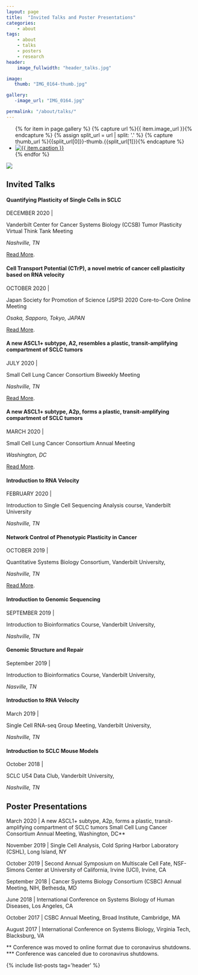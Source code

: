 ```yaml
---
layout: page
title:  "Invited Talks and Poster Presentations"
categories:
    - about
tags:
    - about
    - talks
    - posters
    - research
header:
    image_fullwidth: "header_talks.jpg"

image:
   thumb: "IMG_0164-thumb.jpg"

gallery:
   -image_url: "IMG_0164.jpg"

permalink: "/about/talks/"
---
```


<div>
	<ul class="clearing-thumbs small-block-grid-4" data-clearing>
		{% for item in page.gallery %}
		{% capture url %}{{ item.image_url }}{% endcapture %}
		{% assign split_url = url | split: '.' %}
		{% capture thumb_url %}{{split_url[0]}}-thumb.{{split_url[1]}}{% endcapture %}
		<li><a href="{{ site.urlimg }}{{ item.image_url }}"><img {% if item.caption %}data-caption="{{ item.caption }}"{% endif %} src="{{ site.urlimg }}{{ thumb_url }}" alt="{{ item.caption }}"></a></li>
		{% endfor %}
	</ul>
    <a href="{{ site.urlimg }}{{ page.gallery.image_url }}"><img src="{{ site.urlimg }}{{ page.gallery.image_url }}"></a>
</div>

## __Invited Talks__

#### Quantifying Plasticity of Single Cells in SCLC
DECEMBER 2020 | 

Vanderbilt Center for Cancer Systems Biology (CCSB) Tumor Plasticity Virtual Think Tank Meeting

*Nashville, TN*

<a href='http://smgroves.github.io/docs/Vanderbilt_CCSB_Think_Tank_Program.pdf'>Read More</a>.

#### Cell Transport Potential (CTrP), a novel metric of cancer cell plasticity based on RNA velocity 
OCTOBER 2020 | 

Japan Society for Promotion of Science (JSPS) 2020 Core-to-Core Online Meeting

*Osaka, Sapporo, Tokyo, JAPAN*

<a href='https://quantsystemsbc.com/event/core-to-core-meeting/'>Read More</a>.

#### A new ASCL1+ subtype, A2, resembles a plastic, transit-amplifying compartment of SCLC tumors
JULY 2020 | 

Small Cell Lung Cancer Consortium Biweekly Meeting

*Nashville, TN*

<a href='https://www.mskcc.org/research-programs/nci-small-cell-lung-cancer-consortium/research-meeting-presentations'>Read More</a>.

#### A new ASCL1+ subtype, A2p, forms a plastic, transit-amplifying compartment of SCLC tumors
MARCH 2020 | 

Small Cell Lung Cancer Consortium Annual Meeting 

*Washington, DC*

<a href='https://www.mskcc.org/research-programs/nci-small-cell-lung-cancer-consortium/research-meeting-presentations'>Read More</a>.

#### Introduction to RNA Velocity
FEBRUARY 2020 | 

Introduction to Single Cell Sequencing Analysis course, Vanderbilt University

*Nashville, TN*

#### Network Control of Phenotypic Plasticity in Cancer
OCTOBER 2019 | 

Quantitative Systems Biology Consortium, Vanderbilt University, 

*Nashville, TN*

<a href='https://quantsystemsbc.com/courses/qsbc-seminar-series/lesson/2019-10-25-groves/'>Read More</a>.

#### Introduction to Genomic Sequencing
SEPTEMBER 2019 | 

Introduction to Bioinformatics Course, Vanderbilt University, 

*Nashville, TN*

#### Genomic Structure and Repair
September 2019 | 

 Introduction to Bioinformatics Course, Vanderbilt University,

 *Nasville, TN*

#### Introduction to RNA Velocity
March 2019 | 

 Single Cell RNA-seq Group Meeting, Vanderbilt University, 
 
 *Nashville, TN*

#### Introduction to SCLC Mouse Models
October 2018 | 

 SCLC U54 Data Club, Vanderbilt University, 

 *Nashville, TN*

## Poster Presentations


March 2020 |
A new ASCL1+ subtype,
A2p, forms a plastic, transit-amplifying compartment of SCLC tumors
 Small Cell Lung Cancer Consortium Annual Meeting,
 Washington, DC**

November 2019 | Single Cell Analysis, Cold Spring Harbor Laboratory
(CSHL),
 Long Island, NY

October 2019 | Second Annual Symposium on Multiscale Cell Fate,
NSF-Simons Center at University of California, Irvine (UCI),
 Irvine, CA

September 2018 | Cancer Systems Biology Consortium (CSBC) Annual
Meeting,
NIH, Bethesda, MD

June 2018 | International Conference on Systems Biology of Human
Diseases,
 Los Angeles, CA

October 2017 | CSBC Annual Meeting,
Broad Institute, Cambridge, MA

August 2017 | International Conference on Systems Biology,
 Virginia Tech, Blacksburg, VA

** Conference was moved to online format due to coronavirus shutdowns.
*** Conference was canceled due to coronavirus shutdowns.

{% include list-posts tag='header' %}
